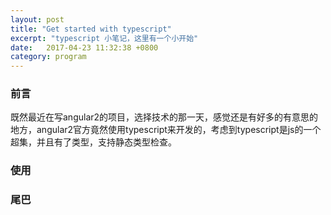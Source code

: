 ```yaml
---
layout: post
title: "Get started with typescript"
excerpt: "typescript 小笔记，这里有一个小开始"
date:   2017-04-23 11:32:38 +0800
category: program
---
```


### 前言
既然最近在写angular2的项目，选择技术的那一天，感觉还是有好多的有意思的地方，angular2官方竟然使用typescript来开发的，考虑到typescript是js的一个超集，并且有了类型，支持静态类型检查。
### 使用

### 尾巴